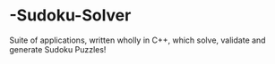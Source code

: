 # -Sudoku-Solver
Suite of applications, written wholly in C++, which solve, validate and generate Sudoku Puzzles!
